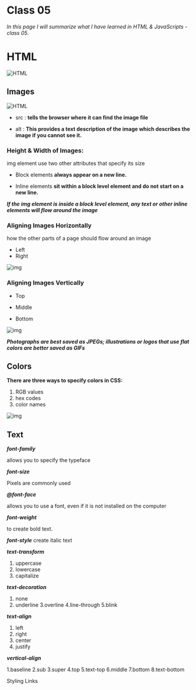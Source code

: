 # Class 05
*In this page I will summarize what I have learned in HTML & JavaScripts - class 05.*

# HTML

![HTML](https://static.raymondcamden.com/images/logo-html.png)

## Images


![HTML](https://www.shellblack.com/SFDC/wp-content/uploads/2010/07/Adding-Image-Tag-to-HTML-Email_XXXX.png)


- src : **tells the browser where it can find the image file**

- alt : **This provides a text description of the image which describes the image if you cannot see it.**

### Height & Width of Images:

img element use two other attributes
that specify its size 

- Block elements **always appear on a new line.**

- Inline elements **sit within a
block level element and do not
start on a new line.**

***If the img element is inside a
block level element, any text or
other inline elements will flow
around the image***

### Aligning Images Horizontally

 how the other parts of a page should flow around an image
 
 - Left
 - Right
 
 ![img](/k.png)
 
 ### Aligning Images Vertically
 
 - Top
 
 - Middle 
  
 - Bottom
  
 ![img](/k.png)
 
 ***Photographs are best saved as JPEGs; illustrations or
logos that use flat colors are better saved as GIFs***

## Colors

**There are three ways to specify colors in CSS:**

1. RGB values
2. hex codes
3. color names

 ![img](https://tutorial.techaltum.com/images/css-colors.jpg)
 
 
 ## Text
 


***font-family***

allows you to specify the
typeface 

***font-size***


Pixels are commonly used

***@font-face***

 allows you to use
a font, even if it is not installed
on the computer 

***font-weight***

 to create bold text. 
 
***font-style***
create italic text

***text-transform***

1. uppercase
2. lowercase
3. capitalize


***text-decoration***

1. none
2. underline
3.overline
4.line-through
5.blink

***text-align***

1. left
2. right
3. center
4. justify

***vertical-align***

1.baseline
2.sub
3.super
4.top
5.text-top
6.middle
7.bottom
8.text-bottom

Styling Links















 
 

